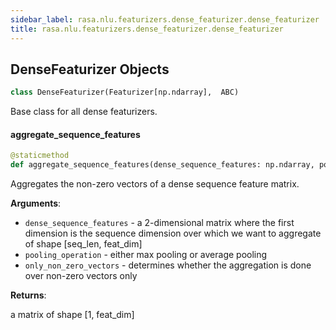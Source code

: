 ```yaml
---
sidebar_label: rasa.nlu.featurizers.dense_featurizer.dense_featurizer
title: rasa.nlu.featurizers.dense_featurizer.dense_featurizer
---
```

## DenseFeaturizer Objects

```python
class DenseFeaturizer(Featurizer[np.ndarray],  ABC)
```

Base class for all dense featurizers.

#### aggregate\_sequence\_features

```python
@staticmethod
def aggregate_sequence_features(dense_sequence_features: np.ndarray, pooling_operation: Text, only_non_zero_vectors: bool = True) -> np.ndarray
```

Aggregates the non-zero vectors of a dense sequence feature matrix.

**Arguments**:

- `dense_sequence_features` - a 2-dimensional matrix where the first dimension
  is the sequence dimension over which we want to aggregate of shape
  [seq_len, feat_dim]
- `pooling_operation` - either max pooling or average pooling
- `only_non_zero_vectors` - determines whether the aggregation is done over
  non-zero vectors only

**Returns**:

  a matrix of shape [1, feat_dim]

